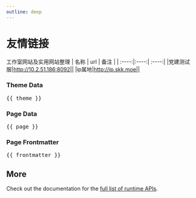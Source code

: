 ```yaml
---
outline: deep
---
```


# 友情链接

工作室网站及实用网站整理
|     名称       | url |  备注    |
| :----:|:----:| :----:|
|党建测试服|http://10.2.51.186:8092||
|ip属地|http://ip.skk.moe||
### Theme Data
<pre>{{ theme }}</pre>

### Page Data
<pre>{{ page }}</pre>

### Page Frontmatter
<pre>{{ frontmatter }}</pre>

## More

Check out the documentation for the [full list of runtime APIs](https://vitepress.dev/reference/runtime-api#usedata).
